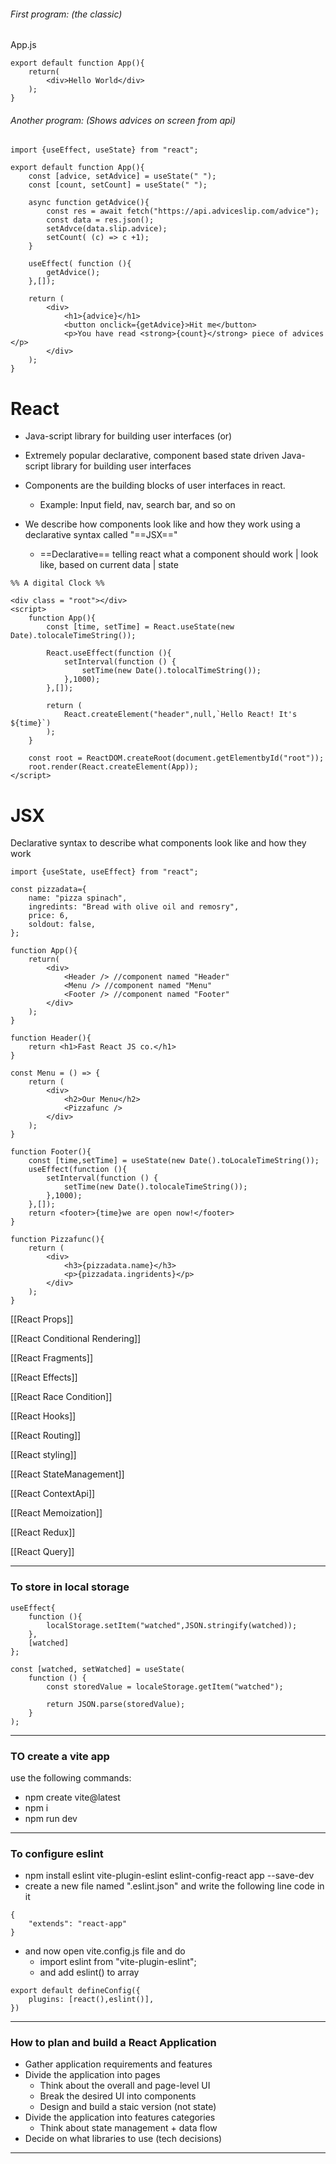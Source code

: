 ###### First program: (the classic)
App.js
```
export default function App(){
	return(
		<div>Hello World</div>
	);
}
```
###### Another program: (Shows advices on screen from api)

```
import {useEffect, useState} from "react";

export default function App(){
	const [advice, setAdvice] = useState(" ");
	const [count, setCount] = useState(" ");

	async function getAdvice(){
		const res = await fetch("https://api.adviceslip.com/advice");
		const data = res.json();
		setAdvce(data.slip.advice);
		setCount( (c) => c +1);
	}

	useEffect( function (){
		getAdvice();
	},[]);

	return (
		<div>
			<h1>{advice}</h1>
			<button onclick={getAdvice}>Hit me</button>
			<p>You have read <strong>{count}</strong> piece of advices </p>
		</div>
	);
}
```

# React
* Java-script library for building user interfaces (or)
* Extremely popular declarative, component based state driven Java-script library for building user interfaces

* Components are the building blocks of user interfaces in react.
	*  Example: Input field, nav, search bar, and so on
* We describe how components look like and how they work using a declarative syntax called "==JSX=="
	* ==Declarative== telling react what a component should work | look like, based on current data | state

```
%% A digital Clock %%

<div class = "root"></div>
<script>
	function App(){
		const [time, setTime] = React.useState(new Date).tolocaleTimeString());

		React.useEffect(function (){
			setInterval(function () {
				setTime(new Date().tolocalTimeString());
			},1000);
		},[]);

		return (
			React.createElement("header",null,`Hello React! It's ${time}`)
		);
	}

	const root = ReactDOM.createRoot(document.getElementbyId("root"));
	root.render(React.createElement(App));
</script>
```

# JSX
Declarative syntax to describe what components look like and how they work
```
import {useState, useEffect} from "react";

const pizzadata={
	name: "pizza spinach",
	ingredints: "Bread with olive oil and remosry",
	price: 6,
	soldout: false,
};

function App(){
	return(
		<div>
			<Header /> //component named "Header"
			<Menu /> //component named "Menu"
			<Footer /> //component named "Footer"
		</div>
	);
}

function Header(){
	return <h1>Fast React JS co.</h1>
}

const Menu = () => {
	return (
		<div>
			<h2>Our Menu</h2>
			<Pizzafunc />
		</div>
	);
}

function Footer(){
	const [time,setTime] = useState(new Date().toLocaleTimeString());
	useEffect(function (){
		setInterval(function () {
			setTime(new Date().tolocaleTimeString());
		},1000);
	},[]);
	return <footer>{time}we are open now!</footer>
}

function Pizzafunc(){
	return (
		<div>
			<h3>{pizzadata.name}</h3>
			<p>{pizzadata.ingridents}</p>
		</div>
	);
}
```

[[React Props]]

[[React Conditional Rendering]]

[[React Fragments]]

[[React Effects]]

[[React Race Condition]]

[[React Hooks]]

[[React Routing]]

[[React styling]]

[[React StateManagement]]

[[React ContextApi]]

[[React Memoization]]

[[React Redux]]

[[React Query]]

___
### To store in local storage
```
useEffect{
	function (){
		localStorage.setItem("watched",JSON.stringify(watched));
	},
	[watched]
};

const [watched, setWatched] = useState(
	function () {
		const storedValue = localeStorage.getItem("watched");
		
		return JSON.parse(storedValue);
	}
);
```
___
### TO create a vite app
use the following commands:
* npm create vite@latest
* npm i
* npm run dev
___
### To configure eslint
* npm install eslint vite-plugin-eslint eslint-config-react app --save-dev
* create a new file named ".eslint.json" and write the following line code in it
```
{
	"extends": "react-app"
}
```
* and now open vite.config.js file and do 
	* import eslint from "vite-plugin-eslint";
	* and add eslint() to array
```
export default defineConfig({
	plugins: [react(),eslint()],
})
```
___
### How to plan and build a React Application
* Gather application requirements and features
* Divide the application into pages 
	* Think about the overall and page-level UI
	* Break the desired UI into components
	* Design and build a staic version (not state)
* Divide the application into features categories
	* Think about state management + data flow
* Decide on what libraries to use (tech decisions) 
___
